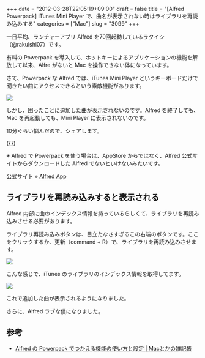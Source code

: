 +++
date = "2012-03-28T22:05:19+09:00"
draft = false
title = "[Alfred Powerpack] iTunes Mini Player で、曲名が表示されない時はライブラリを再読み込みする"
categories = ["Mac"]
slug = "3099"
+++

一日平均、ランチャーアプリ Alfred を70回起動しているラクイシ（@rakuishi07）です。

有料の Powerpack を導入して、ホットキーによるアプリケーションの機能を解放して以来、Alfre がないと Mac を操作できない体になっています。

さて、Powerpack な Alfred では、iTunes Mini Player というキーボードだけで聞きたい曲にアクセスできるという素敵機能があります。

![](/images/2012/03/3099_1.png)

しかし、困ったことに追加した曲が表示されないのです。Alfred を終了しても、Mac を再起動しても、Mini Player に表示されないのです。

10分ぐらい悩んだので、シェアします。

{{<app id="405843582" title="Alfred 1.0（無料）" src="http://a3.mzstatic.com/us/r1000/097/Purple/e1/d8/82/mzi.njcalvnn.100x100-75.png">}}

※ Alfred で Powerpack を使う場合は、AppStore からではなく、Alfred 公式サイトからダウンロードした Alfred でないといけないみたいです。

公式サイト » [Alfred App](http://www.alfredapp.com/)<br clear="all">

## ライブラリを再読み込みすると表示される

Alfred 内部に曲のインデックス情報を持っているらしくて、ライブラリを再読み込みさせる必要があります。

ライブラリ再読み込みボタンは、目立たなさすぎるこの右端のボタンです。ここをクリックするか、更新（command + R）で、ライブラリを再読み込みさせます。

![](/images/2012/03/3099_2.png)

こんな感じで、iTunes のライブラリのインデックス情報を取得してます。

![](/images/2012/03/3099_3.png)

これで追加した曲が表示されるようになりました。

さらに、Alfred ラブな僕になりました。

## 参考

* [Alfred の Powerpack でつかえる機能の使い方と設定 | Macとかの雑記帳](http://tukaikta.blog135.fc2.com/blog-entry-163.html)
